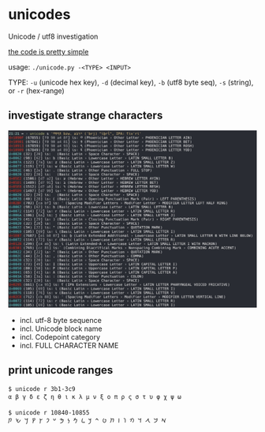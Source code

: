 # unicodes
Unicode / utf8 investigation

[the code is pretty simple](https://github.com/haalven/unicodes/blob/main/unicode.py)

usage: `./unicode.py -<TYPE> <INPUT>`

TYPE: `-u` (unicode hex key), `-d` (decimal key), `-b` (utf8 byte seq), `-s` (string), or `-r` (hex-range)

## investigate strange characters

![example screenshot](example1.jpg)

- incl. utf-8 byte sequence
- incl. Unicode block name
- incl. Codepoint category
- incl. FULL CHARACTER NAME

## print unicode ranges

```
$ unicode r 3b1-3c9
α β γ δ ε ζ η θ ι κ λ μ ν ξ ο π ρ ς σ τ υ φ χ ψ ω

$ unicode r 10840-10855
𐡀 𐡁 𐡂 𐡃 𐡄 𐡅 𐡆 𐡇 𐡈 𐡉 𐡊 𐡋 𐡌 𐡍 𐡎 𐡏 𐡐 𐡑 𐡒 𐡓 𐡔 𐡕 
```
